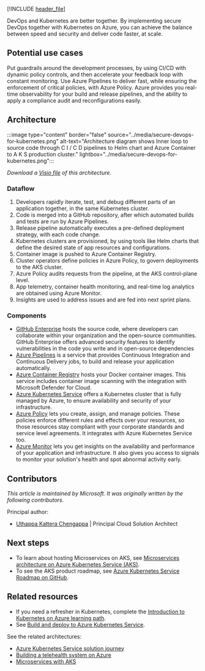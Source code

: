 [!INCLUDE [header_file](../../../includes/sol-idea-header.md)]

DevOps and Kubernetes are better together. By implementing secure DevOps together with Kubernetes on Azure, you can achieve the balance between speed and security and deliver code faster, at scale.

## Potential use cases

Put guardrails around the development processes, by using CI/CD with dynamic policy controls, and then accelerate your feedback loop with constant monitoring. Use Azure Pipelines to deliver fast, while ensuring the enforcement of critical policies, with Azure Policy. Azure provides you real-time observability for your build and release pipelines, and the ability to apply a compliance audit and reconfigurations easily.

## Architecture

:::image type="content" border="false" source="../media/secure-devops-for-kubernetes.png" alt-text="Architecture diagram shows Inner loop to source code through C I / C D pipelines to Helm chart and Azure Container to A K S production cluster." lightbox="../media/secure-devops-for-kubernetes.png":::

*Download a [Visio file](https://arch-center.azureedge.net/secure-devops-for-kubernetes.vsdx) of this architecture.*

### Dataflow

1. Developers rapidly iterate, test, and debug different parts of an application together, in the same Kubernetes cluster.
1. Code is merged into a GitHub repository, after which automated builds and tests are run by Azure Pipelines.
1. Release pipeline automatically executes a pre-defined deployment strategy, with each code change.
1. Kubernetes clusters are provisioned, by using tools like Helm charts that define the desired state of app resources and configurations.
1. Container image is pushed to Azure Container Registry.
1. Cluster operators define policies in Azure Policy, to govern deployments to the AKS cluster.
1. Azure Policy audits requests from the pipeline, at the AKS control-plane level.
1. App telemetry, container health monitoring, and real-time log analytics are obtained using Azure Monitor.
1. Insights are used to address issues and are fed into next sprint plans.

### Components

- [GitHub Enterprise](https://docs.github.com/) hosts the source code, where developers can collaborate within your organization and the open-source communities. GitHub Enterprise offers advanced security features to identify vulnerabilities in the code you write and in open-source dependencies
- [Azure Pipelines](https://azure.microsoft.com/services/devops/pipelines) is a service that provides Continuous Integration and Continuous Delivery jobs, to build and release your application automatically.
- [Azure Container Registry](https://azure.microsoft.com/services/container-registry) hosts your Docker container images. This service includes container image scanning with the integration with Microsoft Defender for Cloud.
- [Azure Kubernetes Service](https://azure.microsoft.com/services/kubernetes-service) offers a Kubernetes cluster that is fully managed by Azure, to ensure availability and security of your infrastructure.
- [Azure Policy](https://azure.microsoft.com/services/azure-policy) lets you create, assign, and manage policies. These policies enforce different rules and effects over your resources, so those resources stay compliant with your corporate standards and service level agreements. It integrates with Azure Kubernetes Service too.
- [Azure Monitor](https://azure.microsoft.com/services/monitor) lets you get insights on the availability and performance of your application and infrastructure. It also gives you access to signals to monitor your solution's health and spot abnormal activity early.

## Contributors

*This article is maintained by Microsoft. It was originally written by the following contributors.*

Principal author:

 * [Uthappa Kattera Chengappa](https://www.linkedin.com/in/uthappa) | Principal Cloud Solution Architect

## Next steps

- To learn about hosting Microservices on AKS, see [Microservices architecture on Azure Kubernetes Service (AKS)](../../reference-architectures/containers/aks-microservices/aks-microservices.yml).
- To see the AKS product roadmap, see [Azure Kubernetes Service Roadmap on GitHub](https://github.com/Azure/AKS/projects/1).

## Related resources

- If you need a refresher in Kubernetes, complete the [Introduction to Kubernetes on Azure learning path](/learn/paths/intro-to-kubernetes-on-azure).
- See [Build and deploy to Azure Kubernetes Service](/azure/devops/pipelines/ecosystems/kubernetes/aks-template?view=azure-devops).

See the related architectures:

- [Azure Kubernetes Service solution journey](../../reference-architectures/containers/aks-start-here.md)
- [Building a telehealth system on Azure](../../example-scenario/apps/telehealth-system.yml)
- [Microservices with AKS](./microservices-with-aks.yml)
